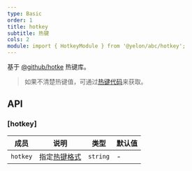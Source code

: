 ```yaml
---
type: Basic
order: 1
title: hotkey
subtitle: 热键
cols: 2
module: import { HotkeyModule } from '@yelon/abc/hotkey';
---
```


基于 [@github/hotke](https://github.com/github/hotkey) 热键库。

> 如果不清楚热键值，可通过[热键代码](https://github.github.io/hotkey/examples/hotkey_mapper.html)来获取。

## API

### [hotkey]

| 成员 | 说明 | 类型 | 默认值 |
|----|----|----|-----|
| `hotkey` | 指定[热键格式](https://github.com/github/hotkey#hotkey-string-format) | `string` | - |
